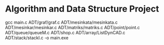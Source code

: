 # Algorithm and Data Structure Project

gcc main.c ADT/graf/graf.c ADT/mesinkata/mesinkata.c ADT/mesinkar/mesinkar.c ADT/matriks/matriks.c ADT/point/point.c ADT/queue/queueM.c ADT/shop.c ADT/array/ListDynCAD.c ADT/stack/stackI.c -o main.exe
